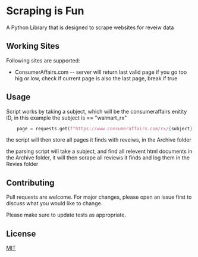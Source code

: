# Scraping is Fun

A Python Library that is designed to scrape websites for reveiw data

## Working Sites

Following sites are supported:

- ConsumerAffairs.com
-- server will return last valid page if you go too hig or low, check if current page is also the last page, break if true




## Usage
Script works by taking a subject, which will be the consumeraffairs enitity ID, in this example the subject is == "walmart_rx"

```python
    page = requests.get(f"https://www.consumeraffairs.com/rx/{subject}.html?page={current_page}", headers={'User-Agent': 'Mozilla/5.0'})
```

the script will then store all pages it finds with reveiws, in the Archive folder

the parsing script will take a subject, and find all relevent html documents in the Archive folder,
it will then scrape all reviews it finds and log them in the Revies folder

## Contributing

Pull requests are welcome. For major changes, please open an issue first
to discuss what you would like to change.

Please make sure to update tests as appropriate.

## License

[MIT](https://choosealicense.com/licenses/mit/)